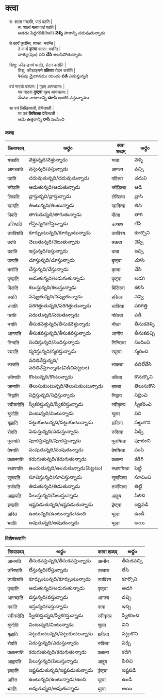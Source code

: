 # क्त्वा

&emsp;स: शालां गच्छति, पाठं पठति |  
&emsp;&emsp;&emsp;स: शालां **गत्वा** पाठं पठति |   
&emsp;&emsp;&emsp;అతడు పెద్దగదికి(hall) **వెళ్ళి** పాఠాన్ని చదువుతున్నాడు  

&emsp;ते कार्यं कुर्वन्ति, श्रान्ता: भवन्ति |  
&emsp;&emsp;&emsp;ते कार्यं **कृत्वा** श्रान्ता: भवन्ति |  
&emsp;&emsp;&emsp;వాళ్ళు(పుం) పని **చేసి** అలసిపోతున్నారు  

&emsp;शिशु: क्रीडाङ्गणे पतति, रोदनं करोति |  
&emsp;&emsp;&emsp;शिशु: क्रीडाङ्गणे **पतित्वा** रोदनं करोति |    
&emsp;&emsp;&emsp;శిశువు మైదానము యందు **పడి** ఎడుస్తున్నది   

&emsp;वयं नाटकं पश्याम: | गृहम् आगच्छाम: |  
&emsp;&emsp;&emsp;वयं नाटकं **दृष्ट्वा** गृहम् आगच्छाम: |    
&emsp;&emsp;&emsp;మేము నాటాకాన్ని **చూసి** ఇంటికి వస్తున్నాము  

&emsp;सा पत्रं लिखितवती, प्रेषितवती |  
&emsp;&emsp;&emsp;सा पत्रं **लिखित्वा** प्रेषितवती |  
&emsp;&emsp;&emsp;ఆమె ఉత్తరాన్ని **రాసి** పంపింది  


### कत्वा
 क्रियापदम् | అర్థం | क्त्वा शब्दम्  | అర్థం |
------------- | ------------- | ------------- | --------- |
गच्छति | వెళ్తున్నది/వెళ్తున్నాడు | गत्वा | వెళ్ళి |
आगच्छति | వస్తున్నది/వస్తున్నాడు | आगत्य | వచ్చి |
पठति | చదువుతున్నది/చదువుతున్నాడు | पठित्वा | చదువి |
क्रीडति | ఆడుతున్నది/ఆడుతున్నాడు | क्रीडित्वा | ఆడి |
लिखति | వ్రాస్తున్నది/వ్రాస్తున్నాడు | लेखित्वा | వ్రాసి |
खादति | తింటున్నది/తింటున్నాడు | खादित्वा | తిని |
पिबति | తాగుతున్నది/తాగుతున్నాడు | पीत्वा | తాగి |
उत्तिष्ठति | లేస్తున్నది/లేస్తున్నాడు | उत्थाथ | లేసి |
उपविशति | కూర్చుంటున్నది/కూర్చుంటున్నాడు | उपविश्य | కూర్చొని |
वदति  | చెబుతున్నది/చెబుతున్నాడు | उक्त्वा | చెప్పి |
ददाति | ఇస్తున్నది/ఇస్తున్నాడు | दत्वा | ఇచ్చి |
पश्यति | చూస్తున్నది/చూస్తున్నాడు | दृष्ट्वा | చూసి |
करोति | చేస్తున్నది/చేస్తున్నాడు | कृत्वा | చేసి |
पृच्छति | ఆడుతున్నది/అడుగుతున్నాడు | पृष्ट्वा | అడగి |
मिलति | కలుస్తున్నది/కలుస్తున్నాడు | मिलित्वा | కలిసి |
हसति | నవ్వుతున్నది/నవ్వుతున్నాడు | हसित्वा | నవ్వి |
धावति | పరిగెత్తుతున్నది/పరిగెత్తుతున్నాడు | धावित्वा | పరిగెత్తి |
पतति | పడుతున్నది/పడుతున్నాడు| पतित्वा | పడి |
नयति | తీసుకవెళ్తున్నది/తీసుకవెళ్తున్నాడు | नीत्वा | తీసుకవెళ్ళి |
आनयति | తీసుకవస్తున్నది/తీసుకవస్తున్నాడు | आनीय | తీసుకవచ్చి |
निन्दति | నిందిస్తున్నది/నిందిస్తున్నాడు | निन्दित्वा | నిందించి |
स्मरति |  స్మరిస్తున్నది/స్మరిస్తున్నాడు | स्मृत्वा | స్మరించి |
त्यजति |  వదిలివేస్తున్నది/వదిలివేస్తూన్నాడు(విడిచిపెట్టటం) | त्यक्त्वा | వదిలేవేసి |
क्रीणाति |  కొంటున్నది/కొంటున్నాడు | क्रीत्वा | కొనుక్కొని |
जानाति | తెలుసుకుంటున్నది/తెలుసుకుంటున్నాడు | ज्ञात्वा | తెలుసుకొని |
निद्राति | నిద్రిస్తున్నది/నిద్రిస్తున్నాడు | निद्राय | నిద్రించి |
स्वीकरोति |  స్వీకరిస్తున్నది/స్వీకరిస్తున్నాడు | स्वीकृत्य | స్వీకరించి |
श्रुणोति |  వింటున్నది/వింటున్నాడు | श्रुत्वा | విని |
गृह्णाति | పట్టుకుంటున్నది/పట్టుకుంటున్నాడు | ग्रहीत्वा | పట్టుకొని |
रोदति | ఏడుస్తున్నది/ఎడుస్తున్నాడు | रुदित्वा | ఏడ్చి |
पूजयति | పూజిస్తున్నది/పూజిస్తున్నాడు | पूजयित्वा | పూజించి |
प्रेषयति |  పంపుతున్నది/పంపుతున్నాడు | प्रेषयित्वा | పంపి |
प्रक्षालयति | కడుగుతున్నది/కడుగుతున్నాడు | प्रक्षाल्य | కడిగి |
स्थापयति | ఉంచుతున్నది/ఉంచుతున్నాడు(పెట్టటం) | स्थापयित्वा | పెట్టి |
सूचयति | సూచిస్తున్నది/సూచిస్తున్నాడు | सूचयित्वा | సూచించి |
तर्जयति  | తిడుతున్నది/తిడుతున్నాడు | तर्जयित्वा | తిట్టి |
आह्वयति | పిలుస్తున్నది/పిలుస్తున్నాడు | आहूय | పిలిచి |
इच्छति |  ఇష్టపడుతున్నది/ఇష్టపడుతున్నాడు | ईष्ट्वा | ఇష్టపడి |
अस्ति | ఉంటున్నది/ఉంటున్నాడు/ఉంది | भूत्वा | ఉండి |
भवति | అవుతున్నది/అవుతున్నాడు | भूत्वा | అయి |


### विशेषरूपाणि 
 क्रियापदम् | అర్థం | कत्वा शब्दम्  | అర్థం |
------------- | ------------- | ------------- | --------- |
आनयति | తీసుకవస్తున్నది/తీసుకవస్తున్నాడు | आनीय | తీసుకవచ్చి |
उत्तिष्ठति | లేస్తున్నది/లేస్తున్నాడు | उत्थाथ | లేసి |
उपविशति | కూర్చుంటున్నది/కూర్చుంటున్నాడు | उपविश्य | కూర్చొని |
पृच्छति | ఆడుతున్నది/అడుగుతున్నాడు | पृष्ट्वा | అడగి |
आगच्छति | వస్తున్నది/వస్తున్నాడు | आगत्य | వచ్చి |
ददाति | ఇస్తున్నది/ఇస్తున్నాడు | दत्वा | ఇచ్చి |
स्वीकरोति |  స్వీకరిస్తున్నది/స్వీకరిస్తున్నాడు | स्वीकृत्य | స్వీకరించి |
श्रुणोति |  వింటున్నది/వింటున్నాడు | श्रुत्वा | విని |
गृह्णाति | పట్టుకుంటున్నది/పట్టుకుంటున్నాడు | ग्रहीत्वा | పట్టుకొని |
रोदति | ఏడుస్తున్నది/ఎడుస్తున్నాడు | रुदित्वा | ఏడ్చి |
प्रक्षालयति | కడుగుతున్నది/కడుగుతున్నాడు | प्रक्षाल्य | కడిగి |
आह्वयति | పిలుస్తున్నది/పిలుస్తున్నాడు | आहूय | పిలిచి |
इच्छति |  ఇష్టపడుతున్నది/ఇష్టపడుతున్నాడు | ईष्ट्वा | ఇష్టపడి |
अस्ति | ఉంటున్నది/ఉంటున్నాడు/ఉంది | भूत्वा | ఉండి |
भवति | అవుతున్నది/అవుతున్నాడు | भूत्वा | అయి |
